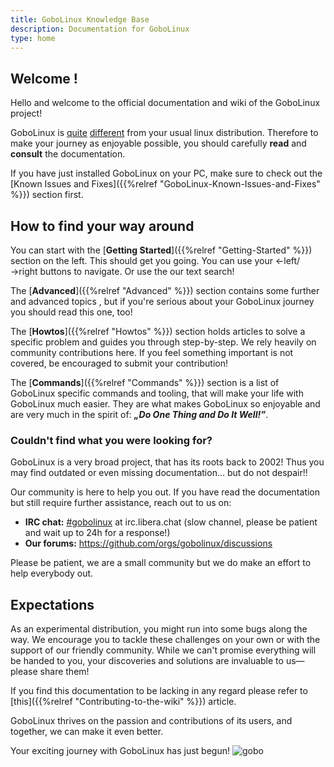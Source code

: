 ```yaml
---
title: GoboLinux Knowledge Base
description: Documentation for GoboLinux
type: home
---
```


## Welcome !

Hello and welcome to the official documentation and wiki of the GoboLinux
project!

GoboLinux is [quite](https://gobolinux.org/k5.html)
[different](https://gobolinux.org/at_a_glance.html) from your usual linux
distribution. Therefore to make your journey as enjoyable possible, you should
carefully **read** and **consult** the documentation.

If you have just installed GoboLinux on your PC, make sure to check out the
[Known Issues and Fixes]({{%relref "GoboLinux-Known-Issues-and-Fixes" %}})
section first.

## How to find your way around

You can start with the [**Getting Started**]({{%relref "Getting-Started" %}}) section on the
left. This should get you going. You can use your ←left/→right buttons to
navigate. Or use the our text search!

The [**Advanced**]({{%relref "Advanced" %}}) section contains some
further and advanced topics , but if you're serious about your GoboLinux journey
you should read this one, too!

The [**Howtos**]({{%relref "Howtos" %}}) section holds articles to solve a specific
problem and guides you through step-by-step. We rely heavily on community
contributions here. If you feel something important is not covered, be
encouraged to submit your contribution!

The [**Commands**]({{%relref "Commands" %}}) section is a list of GoboLinux
specific commands and tooling, that will make your life with GoboLinux much
easier. They are what makes GoboLinux so enjoyable and are very much in the
spirit of: **_„Do One Thing and Do It Well!”_**.

### Couldn't find what you were looking for?

GoboLinux is a very broad project, that has its roots back to 2002!
Thus you may find outdated or even missing documentation... but do not
despair!!

Our community is here to help you out. If you have read the documentation but
still require further assistance, reach out to us on:

-   **IRC chat:** [#gobolinux](irc://irc.libera.chat/gobolinux) at
    irc.libera.chat (slow channel, please be patient and wait up to 24h for a response!)
-   **Our forums:** https://github.com/orgs/gobolinux/discussions

Please be patient, we are a small community but we do make an effort to help
everybody out.

## Expectations

As an experimental distribution, you might run into some bugs along the way. We encourage you to tackle these
challenges on your own or with the support of our friendly community. While we can't promise everything will be
handed to you, your discoveries and solutions are invaluable to us—please share them!

If you find this documentation to be lacking in any regard please refer to [this]({{%relref "Contributing-to-the-wiki" %}}) article.

GoboLinux thrives on the
passion and contributions of its users, and together, we can make it even better.

Your exciting journey with GoboLinux has just begun! ![gobo](images/goboicon.png)